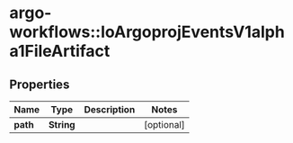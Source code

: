 # argo-workflows::IoArgoprojEventsV1alpha1FileArtifact

## Properties
Name | Type | Description | Notes
------------ | ------------- | ------------- | -------------
**path** | **String** |  | [optional] 


